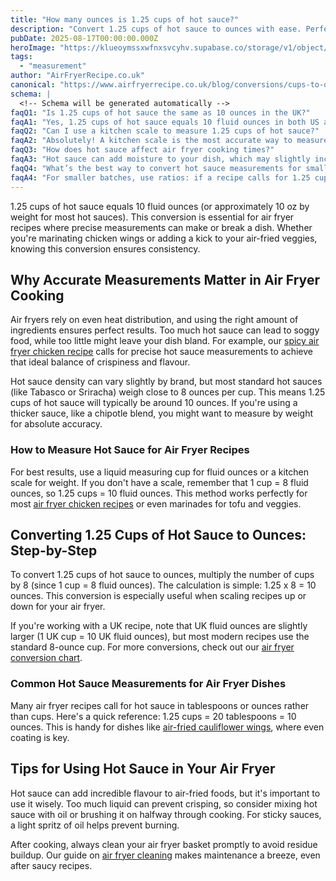 ```yaml
---
title: "How many ounces is 1.25 cups of hot sauce?"
description: "Convert 1.25 cups of hot sauce to ounces with ease. Perfect for air fryer recipes and precise measurements every time."
pubDate: 2025-08-17T00:00:00.000Z
heroImage: "https://klueoymssxwfnxsvcyhv.supabase.co/storage/v1/object/public/Shmucket/how-many-ounces-is-1-25-cups-of-hot-sauce.webp"
tags:
  - "measurement"
author: "AirFryerRecipe.co.uk"
canonical: "https://www.airfryerrecipe.co.uk/blog/conversions/cups-to-ounces/how-many-ounces-is-1-25-cups-of-hot-sauce"
schema: |
  <!-- Schema will be generated automatically -->
faqQ1: "Is 1.25 cups of hot sauce the same as 10 ounces in the UK?"
faqA1: "Yes, 1.25 cups of hot sauce equals 10 fluid ounces in both US and UK measurements. While UK cups are technically 10 imperial fluid ounces, most modern recipes (including air fryer recipes) use the US standard of 8 fluid ounces per cup for consistency."
faqQ2: "Can I use a kitchen scale to measure 1.25 cups of hot sauce?"
faqA2: "Absolutely! A kitchen scale is the most accurate way to measure hot sauce. Since most hot sauces weigh about 8 ounces per cup, 1.25 cups would be approximately 10 ounces by weight. This method is especially useful for thicker sauces where volume measurements can vary."
faqQ3: "How does hot sauce affect air fryer cooking times?"
faqA3: "Hot sauce can add moisture to your dish, which may slightly increase cooking time. For best results, pat excess sauce off ingredients before air frying or add sauce in the last few minutes of cooking. This ensures crispiness while still delivering bold flavour."
faqQ4: "What’s the best way to convert hot sauce measurements for smaller air fryer batches?"
faqA4: "For smaller batches, use ratios: if a recipe calls for 1.25 cups (10 oz) but you're halving it, use 0.625 cups (5 oz). A <a href=https://www.airfryerrecipe.co.uk/air-fryer-conversion-chart>conversion chart</a> helps scale any recipe up or down for your air fryer's capacity."
---
```

<p>1.25 cups of hot sauce equals 10 fluid ounces (or approximately 10 oz by weight for most hot sauces). This conversion is essential for air fryer recipes where precise measurements can make or break a dish. Whether you're marinating chicken wings or adding a kick to your air-fried veggies, knowing this conversion ensures consistency.</p>  

<h2>Why Accurate Measurements Matter in Air Fryer Cooking</h2>  
<p>Air fryers rely on even heat distribution, and using the right amount of ingredients ensures perfect results. Too much hot sauce can lead to soggy food, while too little might leave your dish bland. For example, our <a href=https://www.airfryerrecipe.co.uk/recipes>spicy air fryer chicken recipe</a> calls for precise hot sauce measurements to achieve that ideal balance of crispiness and flavour.</p>  
<p>Hot sauce density can vary slightly by brand, but most standard hot sauces (like Tabasco or Sriracha) weigh close to 8 ounces per cup. This means 1.25 cups of hot sauce will typically be around 10 ounces. If you're using a thicker sauce, like a chipotle blend, you might want to measure by weight for absolute accuracy.</p>  

<h3>How to Measure Hot Sauce for Air Fryer Recipes</h3>  
<p>For best results, use a liquid measuring cup for fluid ounces or a kitchen scale for weight. If you don't have a scale, remember that 1 cup = 8 fluid ounces, so 1.25 cups = 10 fluid ounces. This method works perfectly for most <a href=https://www.airfryerrecipe.co.uk/recipe-category/chicken>air fryer chicken recipes</a> or even marinades for tofu and veggies.</p>  

<h2>Converting 1.25 Cups of Hot Sauce to Ounces: Step-by-Step</h2>  
<p>To convert 1.25 cups of hot sauce to ounces, multiply the number of cups by 8 (since 1 cup = 8 fluid ounces). The calculation is simple: 1.25 x 8 = 10 ounces. This conversion is especially useful when scaling recipes up or down for your air fryer.</p>  
<p>If you're working with a UK recipe, note that UK fluid ounces are slightly larger (1 UK cup = 10 UK fluid ounces), but most modern recipes use the standard 8-ounce cup. For more conversions, check out our <a href=https://www.airfryerrecipe.co.uk/air-fryer-conversion-chart>air fryer conversion chart</a>.</p>  

<h3>Common Hot Sauce Measurements for Air Fryer Dishes</h3>  
<p>Many air fryer recipes call for hot sauce in tablespoons or ounces rather than cups. Here's a quick reference: 1.25 cups = 20 tablespoons = 10 ounces. This is handy for dishes like <a href=https://www.airfryerrecipe.co.uk/recipe-category/vegetables>air-fried cauliflower wings</a>, where even coating is key.</p>  

<h2>Tips for Using Hot Sauce in Your Air Fryer</h2>  
<p>Hot sauce can add incredible flavour to air-fried foods, but it's important to use it wisely. Too much liquid can prevent crisping, so consider mixing hot sauce with oil or brushing it on halfway through cooking. For sticky sauces, a light spritz of oil helps prevent burning.</p>  
<p>After cooking, always clean your air fryer basket promptly to avoid residue buildup. Our guide on <a href=https://www.airfryerrecipe.co.uk/air-fryer-cleaner>air fryer cleaning</a> makes maintenance a breeze, even after saucy recipes.</p>

